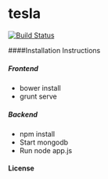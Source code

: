 # tesla
[![Build Status](https://travis-ci.org/REI-Systems/tesla.svg?branch=develop)](https://travis-ci.org/REI-Systems/tesla)

####Installation Instructions
##### Frontend
- bower install
- grunt serve

##### Backend
- npm install
- Start mongodb
- Run node app.js

#### License
